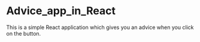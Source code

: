 # Advice_app_in_React
This is a simple React application which gives you an advice when you click on the button.
